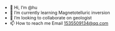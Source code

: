 - 👋 Hi, I’m @hu
- 🌱 I’m currently learning Magnetotelluric inversion 
- 💞️ I’m looking to collaborate on geologist
- 📫 How to reach me Email 1535509134@qq.com

<!---
GaryStarer/GaryStarer is a ✨ special ✨ repository because its `README.md` (this file) appears on your GitHub profile.
You can click the Preview link to take a look at your changes.
--->
